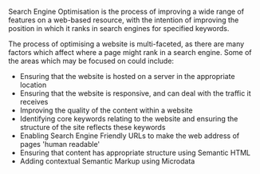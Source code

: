 <!-- Filename: What_is_Search_Engine_Optimisation / Display title: What is Search Engine Optimisation -->

Search Engine Optimisation is the process of improving a wide range of
features on a web-based resource, with the intention of improving the
position in which it ranks in search engines for specified keywords.

The process of optimising a website is multi-faceted, as there are many
factors which affect where a page might rank in a search engine. Some of
the areas which may be focused on could include:

- Ensuring that the website is hosted on a server in the appropriate
  location
- Ensuring that the website is responsive, and can deal with the traffic
  it receives
- Improving the quality of the content within a website
- Identifying core keywords relating to the website and ensuring the
  structure of the site reflects these keywords
- Enabling Search Engine Friendly URLs to make the web address of pages
  'human readable'
- Ensuring that content has appropriate structure using Semantic HTML
- Adding contextual Semantic Markup using
  Microdata
